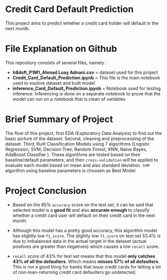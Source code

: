 # Credit Card Default Prediction

This project aims to predict whether a credit card holder will default in the next month.

# File Explanation on Github

This repository consists of several files, namely :

- **h8dsft_P1M1_Ahmad Luay Adnani.csv** = dataset used for this project
- **Credit_Card_Default_Prediction.ipynb** = This file is the main notebook used to explore dataset and built model
- **inference_Card_Default_Prediction.ipynb** = Notebook used for testing inference. Inferencing is done on a separate notebook to prove that the model can run on a notebook that is clean of variables

# Brief Summary of Project

The flow of this project, first EDA (Exploratory Data Analysis) to find out the basic picture of the dataset. Second, cleaning and preprocessing of the dataset. Third, Built Classification Models using 7 algorithms (Logistic Regression, SVM, Decision Tree, Random Forest, KNN, Naive Bayes, AdaBoost Classifier ). These algorithms are tested based on their baseline/default parameters, and then `cross-validation` will be applied to evaluate each model based on mean and also standard deviation. `SVM` algorithm using baseline parameters is choosen as Best Model.

# Project Conclusion

- Based on the 85% `accuracy` score on the test set, it can be said that selected model is a **good fit** and also **accurate enough** to classify whether a credit card user will default on their credit card in the next month.

- Although this model has a pretty good accuracy, this algorithm model has slightly low `f1_score`. The slightly low `f1_score` on test set 53.4% is due to imbalanced data in the actual target in the dataset (actual positives are greater than negatives) which causes a low `recall` score.

-  `recall` score of 43% for test set means that this model **only catches 43% of all the defaulters**. Which means **misses 57% of all defaulters**. This is not a good thing for banks that issue credit cards for letting a lot of non-loan-returning credit card defaulters go undetected.


